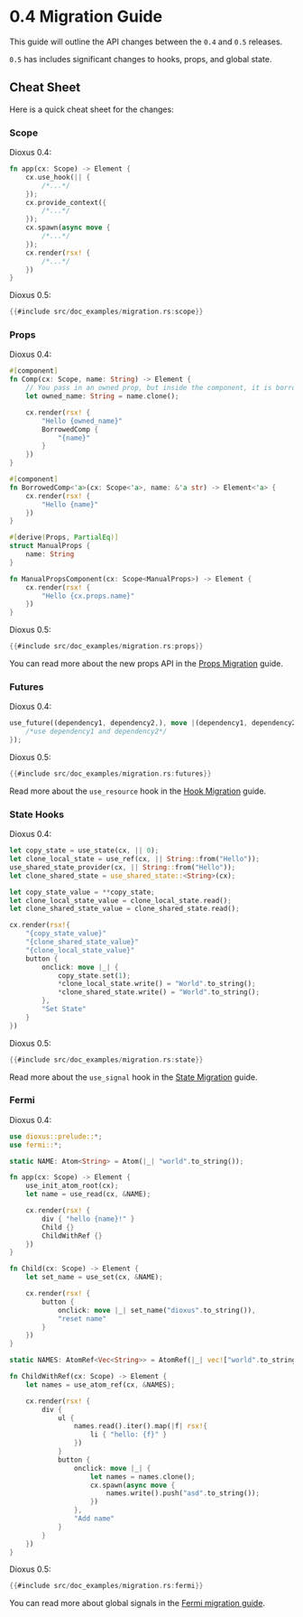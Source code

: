# 0.4 Migration Guide

This guide will outline the API changes between the `0.4` and `0.5` releases. 

`0.5` has includes significant changes to hooks, props, and global state.

## Cheat Sheet

Here is a quick cheat sheet for the changes:

### Scope

Dioxus 0.4:
```rust
fn app(cx: Scope) -> Element {
    cx.use_hook(|| {
        /*...*/
    });
    cx.provide_context({
        /*...*/
    });
    cx.spawn(async move {
        /*...*/
    });
    cx.render(rsx! {
        /*...*/
    })
}
```
Dioxus 0.5:
```rust
{{#include src/doc_examples/migration.rs:scope}}
```

### Props

Dioxus 0.4:
```rust
#[component]
fn Comp(cx: Scope, name: String) -> Element {
    // You pass in an owned prop, but inside the component, it is borrowed (name is the type &String inside the function)
    let owned_name: String = name.clone();

    cx.render(rsx! {
        "Hello {owned_name}"
        BorrowedComp {
            "{name}"
        }
    })
}

#[component]
fn BorrowedComp<'a>(cx: Scope<'a>, name: &'a str) -> Element<'a> {
    cx.render(rsx! {
        "Hello {name}"
    })
}

#[derive(Props, PartialEq)]
struct ManualProps {
    name: String
}

fn ManualPropsComponent(cx: Scope<ManualProps>) -> Element {
    cx.render(rsx! {
        "Hello {cx.props.name}"
    })
}
```

Dioxus 0.5:
```rust
{{#include src/doc_examples/migration.rs:props}}
```

You can read more about the new props API in the [Props Migration](props.md) guide.

### Futures

Dioxus 0.4:
```rust
use_future((dependency1, dependency2,), move |(dependency1, dependency2,)| async move {
	/*use dependency1 and dependency2*/
});
```
Dioxus 0.5:
```rust
{{#include src/doc_examples/migration.rs:futures}}
```

Read more about the `use_resource` hook in the [Hook Migration](hook.md) guide.

### State Hooks

Dioxus 0.4:
```rust
let copy_state = use_state(cx, || 0);
let clone_local_state = use_ref(cx, || String::from("Hello"));
use_shared_state_provider(cx, || String::from("Hello"));
let clone_shared_state = use_shared_state::<String>(cx);

let copy_state_value = **copy_state;
let clone_local_state_value = clone_local_state.read();
let clone_shared_state_value = clone_shared_state.read();

cx.render(rsx!{
	"{copy_state_value}"
	"{clone_shared_state_value}"
	"{clone_local_state_value}"
	button {
		onclick: move |_| {
			copy_state.set(1);
			*clone_local_state.write() = "World".to_string();
			*clone_shared_state.write() = "World".to_string();
		},
		"Set State"
	}
})
```

Dioxus 0.5:

```rust
{{#include src/doc_examples/migration.rs:state}}
```

Read more about the `use_signal` hook in the [State Migration](state.md) guide.

### Fermi

Dioxus 0.4:
```rust
use dioxus::prelude::*;
use fermi::*;

static NAME: Atom<String> = Atom(|_| "world".to_string());

fn app(cx: Scope) -> Element {
    use_init_atom_root(cx);
    let name = use_read(cx, &NAME);

    cx.render(rsx! {
        div { "hello {name}!" }
        Child {}
        ChildWithRef {}
    })
}

fn Child(cx: Scope) -> Element {
    let set_name = use_set(cx, &NAME);

    cx.render(rsx! {
        button {
            onclick: move |_| set_name("dioxus".to_string()),
            "reset name"
        }
    })
}

static NAMES: AtomRef<Vec<String>> = AtomRef(|_| vec!["world".to_string()]);

fn ChildWithRef(cx: Scope) -> Element {
    let names = use_atom_ref(cx, &NAMES);

    cx.render(rsx! {
        div {
            ul {
                names.read().iter().map(|f| rsx!{
                    li { "hello: {f}" }
                })
            }
            button {
                onclick: move |_| {
                    let names = names.clone();
                    cx.spawn(async move {
                        names.write().push("asd".to_string());
                    })
                },
                "Add name"
            }
        }
    })
}
```

Dioxus 0.5:
```rust
{{#include src/doc_examples/migration.rs:fermi}}
```

You can read more about global signals in the [Fermi migration guide](fermi.md).
